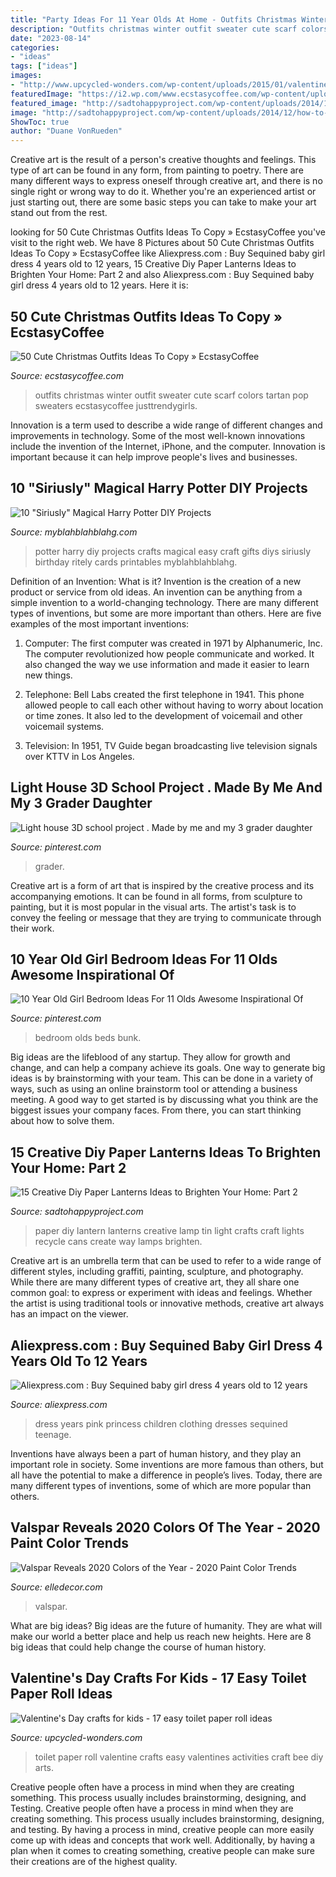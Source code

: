 ```yaml
---
title: "Party Ideas For 11 Year Olds At Home - Outfits Christmas Winter Outfit Sweater Cute Scarf Colors Tartan Pop Sweaters Ecstasycoffee Justtrendygirls"
description: "Outfits christmas winter outfit sweater cute scarf colors tartan pop sweaters ecstasycoffee justtrendygirls"
date: "2023-08-14"
categories:
- "ideas"
tags: ["ideas"]
images:
- "http://www.upcycled-wonders.com/wp-content/uploads/2015/01/valentines-day-repurposed-toilet-paper-roll-bee-craft-easy-diy-project.jpg"
featuredImage: "https://i2.wp.com/www.ecstasycoffee.com/wp-content/uploads/2016/10/Cute-Christmas-outfits-1.jpg"
featured_image: "http://sadtohappyproject.com/wp-content/uploads/2014/12/how-to-make-paper-lanterns2.jpg"
image: "http://sadtohappyproject.com/wp-content/uploads/2014/12/how-to-make-paper-lanterns2.jpg"
ShowToc: true
author: "Duane VonRueden"
---
```



Creative art is the result of a person's creative thoughts and feelings. This type of art can be found in any form, from painting to poetry. There are many different ways to express oneself through creative art, and there is no single right or wrong way to do it. Whether you're an experienced artist or just starting out, there are some basic steps you can take to make your art stand out from the rest.

	

		
looking for 50 Cute Christmas Outfits Ideas To Copy » EcstasyCoffee you've visit to the right web. We have 8 Pictures about 50 Cute Christmas Outfits Ideas To Copy » EcstasyCoffee like Aliexpress.com : Buy Sequined baby girl dress 4 years old to 12 years, 15 Creative Diy Paper Lanterns Ideas to Brighten Your Home: Part 2 and also Aliexpress.com : Buy Sequined baby girl dress 4 years old to 12 years. Here it is:
		
    
## 50 Cute Christmas Outfits Ideas To Copy » EcstasyCoffee

<img loading=lazy src="https://i2.wp.com/www.ecstasycoffee.com/wp-content/uploads/2016/10/Cute-Christmas-outfits-1.jpg" onerror="this.onerror=null;this.src='https://tse2.mm.bing.net/th?id=OIP.cEzrBg6Aqp1DCsxjAbDfBAHaJ5&amp;pid=15.1';" alt="50 Cute Christmas Outfits Ideas To Copy » EcstasyCoffee">

_Source: ecstasycoffee.com_

>outfits christmas winter outfit sweater cute scarf colors tartan pop sweaters ecstasycoffee justtrendygirls. 

	

Innovation is a term used to describe a wide range of different changes and improvements in technology. Some of the most well-known innovations include the invention of the Internet, iPhone, and the computer. Innovation is important because it can help improve people's lives and businesses.

    
## 10 &quot;Siriusly&quot; Magical Harry Potter DIY Projects

<img loading=lazy src="https://myblahblahblahg.com/wp-content/uploads/2017/07/10-Seriously-Magical-Harry-Potter-DIY-Projects.jpg" onerror="this.onerror=null;this.src='https://tse2.mm.bing.net/th?id=OIP.1Yume_0D61WwN8uoYwQKiAHaO5&amp;pid=15.1';" alt="10 &quot;Siriusly&quot; Magical Harry Potter DIY Projects">

_Source: myblahblahblahg.com_

>potter harry diy projects crafts magical easy craft gifts diys siriusly birthday ritely cards printables myblahblahblahg. 

	

Definition of an Invention: What is it?
Invention is the creation of a new product or service from old ideas. An invention can be anything from a simple invention to a world-changing technology. There are many different types of inventions, but some are more important than others. Here are five examples of the most important inventions: 
1) Computer: The first computer was created in 1971 by Alphanumeric, Inc. The computer revolutionized how people communicate and worked. It also changed the way we use information and made it easier to learn new things.

2) Telephone: Bell Labs created the first telephone in 1941. This phone allowed people to call each other without having to worry about location or time zones. It also led to the development of voicemail and other voicemail systems.

3) Television: In 1951, TV Guide began broadcasting live television signals over KTTV in Los Angeles.

    
## Light House 3D School Project . Made By Me And My 3 Grader Daughter

<img loading=lazy src="https://i.pinimg.com/736x/c5/14/36/c51436583a7a47f366798625e0a7a126.jpg" onerror="this.onerror=null;this.src='https://tse2.mm.bing.net/th?id=OIP.bQNJPM6VzHUw4QduNgWsVwHaNL&amp;pid=15.1';" alt="Light house 3D school project . Made by me and my 3 grader daughter">

_Source: pinterest.com_

>grader. 

	

Creative art is a form of art that is inspired by the creative process and its accompanying emotions. It can be found in all forms, from sculpture to painting, but it is most popular in the visual arts. The artist's task is to convey the feeling or message that they are trying to communicate through their work.

    
## 10 Year Old Girl Bedroom Ideas For 11 Olds Awesome Inspirational Of

<img loading=lazy src="https://i.pinimg.com/736x/6f/82/b4/6f82b424fcb4886eb4cc1f61f9f96c5c.jpg" onerror="this.onerror=null;this.src='https://tse2.mm.bing.net/th?id=OIP.jdTyD1tCkzYhI1ByvKaohgHaJ3&amp;pid=15.1';" alt="10 Year Old Girl Bedroom Ideas For 11 Olds Awesome Inspirational Of">

_Source: pinterest.com_

>bedroom olds beds bunk. 

	

Big ideas are the lifeblood of any startup. They allow for growth and change, and can help a company achieve its goals. One way to generate big ideas is by brainstorming with your team. This can be done in a variety of ways, such as using an online brainstorm tool or attending a business meeting. A good way to get started is by discussing what you think are the biggest issues your company faces. From there, you can start thinking about how to solve them.

    
## 15 Creative Diy Paper Lanterns Ideas To Brighten Your Home: Part 2

<img loading=lazy src="http://sadtohappyproject.com/wp-content/uploads/2014/12/how-to-make-paper-lanterns2.jpg" onerror="this.onerror=null;this.src='https://tse2.mm.bing.net/th?id=OIP.0A3cydwM52-tC6sXzn2p7QHaJ4&amp;pid=15.1';" alt="15 Creative Diy Paper Lanterns Ideas to Brighten Your Home: Part 2">

_Source: sadtohappyproject.com_

>paper diy lantern lanterns creative lamp tin light crafts craft lights recycle cans create way lamps brighten. 

	

Creative art is an umbrella term that can be used to refer to a wide range of different styles, including graffiti, painting, sculpture, and photography. While there are many different types of creative art, they all share one common goal: to express or experiment with ideas and feelings. Whether the artist is using traditional tools or innovative methods, creative art always has an impact on the viewer.

    
## Aliexpress.com : Buy Sequined Baby Girl Dress 4 Years Old To 12 Years

<img loading=lazy src="https://ae01.alicdn.com/kf/HTB1upOyRXXXXXaIXFXXq6xXFXXXe/Sequined-baby-girl-dress-4-years-old-to-12-years-teenage-girls-clothing-kids-pink-princess.jpg" onerror="this.onerror=null;this.src='https://tse2.mm.bing.net/th?id=OIP.VtMW3BOTG8tu8f_Ojx84lgHaLH&amp;pid=15.1';" alt="Aliexpress.com : Buy Sequined baby girl dress 4 years old to 12 years">

_Source: aliexpress.com_

>dress years pink princess children clothing dresses sequined teenage. 

	

Inventions have always been a part of human history, and they play an important role in society. Some inventions are more famous than others, but all have the potential to make a difference in people’s lives. Today, there are many different types of inventions, some of which are more popular than others.

    
## Valspar Reveals 2020 Colors Of The Year - 2020 Paint Color Trends

<img loading=lazy src="https://hips.hearstapps.com/hmg-prod.s3.amazonaws.com/images/val107-19-valspar-2020-coty-winter-calm-home-013-rgb-1570201241.jpg?crop=1xw:1xh;center,top&amp;resize=480:*" onerror="this.onerror=null;this.src='https://tse4.mm.bing.net/th?id=OIP.FcUUtGo7bjbY_XiajSLQfAHaLH&amp;pid=15.1';" alt="Valspar Reveals 2020 Colors of the Year - 2020 Paint Color Trends">

_Source: elledecor.com_

>valspar. 

	

What are big ideas?
Big ideas are the future of humanity. They are what will make our world a better place and help us reach new heights. Here are 8 big ideas that could help change the course of human history.

    
## Valentine&#039;s Day Crafts For Kids - 17 Easy Toilet Paper Roll Ideas

<img loading=lazy src="http://www.upcycled-wonders.com/wp-content/uploads/2015/01/valentines-day-repurposed-toilet-paper-roll-bee-craft-easy-diy-project.jpg" onerror="this.onerror=null;this.src='https://tse2.mm.bing.net/th?id=OIP.SMC5z_bJburgw_nSMZcZEgHaJ4&amp;pid=15.1';" alt="Valentine&#039;s Day crafts for kids - 17 easy toilet paper roll ideas">

_Source: upcycled-wonders.com_

>toilet paper roll valentine crafts easy valentines activities craft bee diy arts. 

	

Creative people often have a process in mind when they are creating something. This process usually includes brainstorming, designing, and Testing.
Creative people often have a process in mind when they are creating something. This process usually includes brainstorming, designing, and testing. By having a process in mind, creative people can more easily come up with ideas and concepts that work well. Additionally, by having a plan when it comes to creating something, creative people can make sure their creations are of the highest quality.

